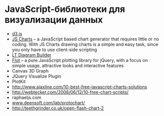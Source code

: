 # JavaScript-библиотеки для визуализации данных

* [d3.js](https://github.com/d3/d3/wiki/Gallery)
* [JS Charts](http://www.jscharts.com/) – a JavaScript based chart generator that requires little or no coding. With JS Charts drawing charts is a simple and easy task, since you only have to use client-side scripting
* [LT Diagram Builder](http://www.lutanho.net/)
* [Flot](http://www.flotcharts.org/) – a pure JavaScript plotting library for jQuery, with a focus on simple usage, attractive looks and interactive features
* Canvas 3D Graph
* JQuery Visualize Plugin
* PlotKit
* http://www.ajaxline.com/10-best-free-javascript-charts-solutions
* http://webtecker.com/2008/06/12/10-free-chart-scripts/
* raphaeljs.com
* www.deensoft.com/lab/protochart/
* http://teethgrinder.co.uk/open-flash-chart-2